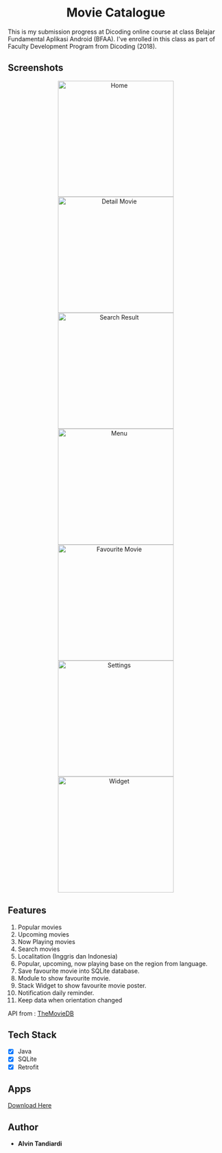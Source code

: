 <h1 align="center">
Movie Catalogue
</h1>
This is my submission progress at Dicoding online course at class Belajar Fundamental Aplikasi Android (BFAA). I've enrolled in this class as part of Faculty Development Program from Dicoding (2018).

## Screenshots

<p align="center">
  <img src="screenshots/1.png" width="270" alt="Home">
  <img src="screenshots/2.png" width="270" alt="Detail Movie">
  <img src="screenshots/3.png" width="270" alt="Search Result">
  <img src="screenshots/4.png" width="270" alt="Menu">
  <img src="screenshots/5.png" width="270" alt="Favourite Movie">
  <img src="screenshots/6.png" width="270" alt="Settings">
  <img src="screenshots/7.png" width="270" alt="Widget">
</p>

## Features

1. Popular movies 
2. Upcoming movies
3. Now Playing movies
4. Search movies
5. Localitation (Inggris dan Indonesia)
6. Popular, upcoming, now playing base on the region from language.
7. Save favourite movie into SQLite database.
8. Module to show favourite movie.
9. Stack Widget to show favourite movie poster.
10. Notification daily reminder.
12. Keep data when orientation changed

API from : <a href="https://www.themoviedb.org/" title="TheMovieDB">TheMovieDB</a>

## Tech Stack
- [x] Java
- [x] SQLite
- [x] Retrofit

## Apps
<a href="https://drive.google.com/drive/folders/1GqkpqDCZLvTjL6sLMnKmlbM6qULiNTE5?usp=sharing" title="Movie Catalogue Apps">Download Here</a>

## Author
* **Alvin Tandiardi**
